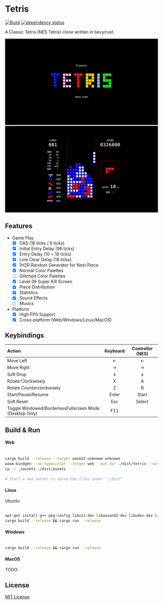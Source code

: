 # Tetris

[![Build](https://github.com/Ramirisu/tetris/actions/workflows/build.yml/badge.svg)](https://github.com/Ramirisu/tetris/actions/workflows/build.yml)
[![dependency status](https://deps.rs/repo/github/Ramirisu/tetris/status.svg)](https://deps.rs/repo/github/Ramirisu/tetris)

A Classic Tetris (NES Tetris) clone written in bevy/rust.

![splash](https://github.com/Ramirisu/tetris/blob/main/docs/splash.png) ![game_play](https://github.com/Ramirisu/tetris/blob/main/docs/game_play.png)

## Features

- Game Play
  - [x] DAS (16 ticks / 6 ticks)
  - [x] Initial Entry Delay (96 ticks)
  - [x] Entry Delay (10 ~ 18 ticks)
  - [x] Line Clear Delay (18 ticks)
  - [x] 1H2R Random Generator for Next Piece
  - [x] Normal Color Palettes
  - [ ] Glitched Color Palettes
  - [x] Level 39 Super Kill Screen
  - [x] Piece Distribution
  - [x] Statistics
  - [x] Sound Effects
  - [ ] Musics

- Platform
  - [x] High FPS Support
  - [x] Cross-platform (Web/Windows/Linux/MacOS)

## Keybindings

| Action                                                   | Keyboard | Controller (NES) |
| :------------------------------------------------------- | :------: | :--------------: |
| Move Left                                                |    ←     |        ←         |
| Move Right                                               |    →     |        →         |
| Soft Drop                                                |    ↓     |        ↓         |
| Rotate Clockwisely                                       |    X     |        A         |
| Rotate Counterclockwisely                                |    Z     |        B         |
| Start/Pause/Resume                                       |  Enter   |      Start       |
| Soft Reset                                               |   Esc    |      Select      |
| Toggle Windowed/BorderlessFullscreen Mode (Desktop Only) |   F11    |                  |

## Build & Run

#### Web

```sh

cargo build --release --target wasm32-unknown-unknown
wasm-bindgen --no-typescript --target web --out-dir ./dist/tetris --out-name "tetris" ./target/wasm32-unknown-unknown/release/tetris.wasm
cp -r ./assets ./dist/assets

# Start a web server to serve the files under "./dist"

```

#### Linux

Ubuntu

```sh

apt-get install g++ pkg-config libx11-dev libasound2-dev libudev-dev libxkbcommon-x11-0
cargo build --release && cargo run --release

```

#### Windows

```sh

cargo build --release && cargo run --release

```

#### MacOS

TODO:

## License

[MIT License](https://opensource.org/license/MIT)
